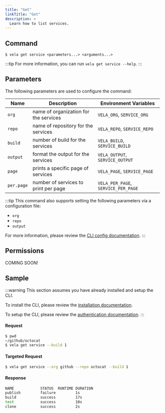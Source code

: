 ```yaml
---
title: "Get"
linkTitle: "Get"
description: >
  Learn how to list services.
---
```


## Command

```
$ vela get service <parameters...> <arguments...>
```

:::tip
For more information, you can run `vela get service --help`.
:::

## Parameters

The following parameters are used to configure the command:

| Name       | Description                           | Environment Variables               |
| ---------- | ------------------------------------- | ----------------------------------- |
| `org`      | name of organization for the services | `VELA_ORG`, `SERVICE_ORG`           |
| `repo`     | name of repository for the services   | `VELA_REPO`, `SERVICE_REPO`         |
| `build`    | number of build for the services      | `VELA_BUILD`, `SERVICE_BUILD`       |
| `output`   | format the output for the services    | `VELA_OUTPUT`, `SERVICE_OUTPUT`     |
| `page`     | prints a specific page of services    | `VELA_PAGE`, `SERVICE_PAGE`         |
| `per.page` | number of services to print per page  | `VELA_PER_PAGE`, `SERVICE_PER_PAGE` |

:::tip
This command also supports setting the following parameters via a configuration file:

- `org`
- `repo`
- `output`

For more information, please review the [CLI config documentation](/docs/reference/cli/config/config.md).
:::

## Permissions

COMING SOON!

## Sample

:::warning
This section assumes you have already installed and setup the CLI.

To install the CLI, please review the [installation documentation](/docs/reference/cli/install.md).

To setup the CLI, please review the [authentication documentation](/docs/reference/cli/authentication.md).
:::

#### Request

```sh
$ pwd
~/github/octocat
$ vela get service --build 1
```

#### Targeted Request

```sh
$ vela get service --org github --repo octocat --build 1
```

#### Response

```sh
NAME            STATUS  RUNTIME DURATION
publish         failure         1s
build           success         17s
test            success         10s
clone           success         2s
```
